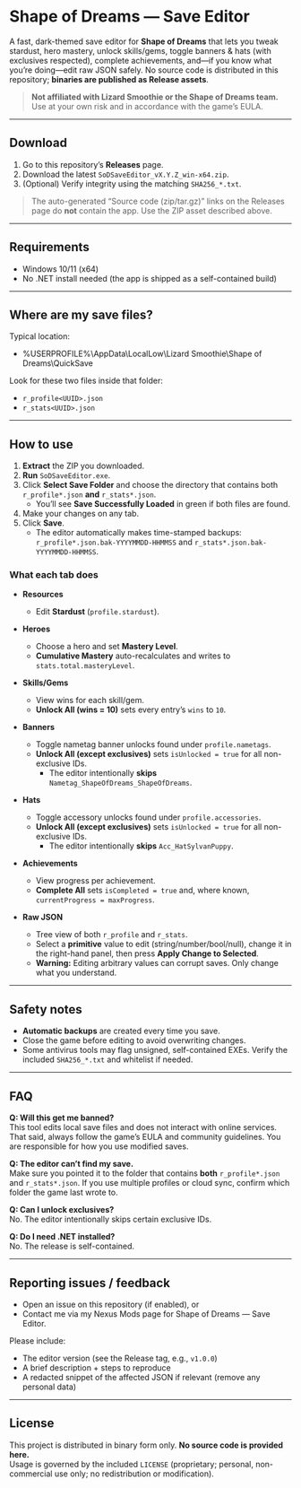 # Shape of Dreams — Save Editor

A fast, dark-themed save editor for **Shape of Dreams** that lets you tweak stardust, hero mastery, unlock skills/gems, toggle banners & hats (with exclusives respected), complete achievements, and—if you know what you’re doing—edit raw JSON safely. No source code is distributed in this repository; **binaries are published as Release assets**.

> **Not affiliated with Lizard Smoothie or the Shape of Dreams team.** Use at your own risk and in accordance with the game’s EULA.

---

## Download

1. Go to this repository’s **Releases** page.
2. Download the latest `SoDSaveEditor_vX.Y.Z_win-x64.zip`.
3. (Optional) Verify integrity using the matching `SHA256_*.txt`.

> The auto-generated “Source code (zip/tar.gz)” links on the Releases page do **not** contain the app. Use the ZIP asset described above.

---

## Requirements

- Windows 10/11 (x64)
- No .NET install needed (the app is shipped as a self-contained build)

---

## Where are my save files?

Typical location:

- %USERPROFILE%\AppData\LocalLow\Lizard Smoothie\Shape of Dreams\QuickSave


Look for these two files inside that folder:

- `r_profile<UUID>.json`
- `r_stats<UUID>.json`

---

## How to use

1. **Extract** the ZIP you downloaded.
2. **Run** `SoDSaveEditor.exe`.
3. Click **Select Save Folder** and choose the directory that contains both `r_profile*.json` **and** `r_stats*.json`.
   - You’ll see **Save Successfully Loaded** in green if both files are found.
4. Make your changes on any tab.
5. Click **Save**.
   - The editor automatically makes time-stamped backups:  
     `r_profile*.json.bak-YYYYMMDD-HHMMSS` and `r_stats*.json.bak-YYYYMMDD-HHMMSS`.

### What each tab does

- **Resources**
  - Edit **Stardust** (`profile.stardust`).

- **Heroes**
  - Choose a hero and set **Mastery Level**.
  - **Cumulative Mastery** auto-recalculates and writes to `stats.total.masteryLevel`.

- **Skills/Gems**
  - View wins for each skill/gem.
  - **Unlock All (wins = 10)** sets every entry’s `wins` to `10`.

- **Banners**
  - Toggle nametag banner unlocks found under `profile.nametags`.
  - **Unlock All (except exclusives)** sets `isUnlocked = true` for all non-exclusive IDs.
    - The editor intentionally **skips** `Nametag_ShapeOfDreams_ShapeOfDreams`.

- **Hats**
  - Toggle accessory unlocks found under `profile.accessories`.
  - **Unlock All (except exclusives)** sets `isUnlocked = true` for all non-exclusive IDs.
    - The editor intentionally **skips** `Acc_HatSylvanPuppy`.

- **Achievements**
  - View progress per achievement.
  - **Complete All** sets `isCompleted = true` and, where known, `currentProgress = maxProgress`.

- **Raw JSON**
  - Tree view of both `r_profile` and `r_stats`.
  - Select a **primitive** value to edit (string/number/bool/null), change it in the right-hand panel, then press **Apply Change to Selected**.
  - **Warning:** Editing arbitrary values can corrupt saves. Only change what you understand.

---

## Safety notes

- **Automatic backups** are created every time you save.
- Close the game before editing to avoid overwriting changes.
- Some antivirus tools may flag unsigned, self-contained EXEs. Verify the included `SHA256_*.txt` and whitelist if needed.

---

## FAQ

**Q: Will this get me banned?**  
This tool edits local save files and does not interact with online services. That said, always follow the game’s EULA and community guidelines. You are responsible for how you use modified saves.

**Q: The editor can’t find my save.**  
Make sure you pointed it to the folder that contains **both** `r_profile*.json` and `r_stats*.json`. If you use multiple profiles or cloud sync, confirm which folder the game last wrote to.

**Q: Can I unlock exclusives?**  
No. The editor intentionally skips certain exclusive IDs.

**Q: Do I need .NET installed?**  
No. The release is self-contained.

---

## Reporting issues / feedback

- Open an issue on this repository (if enabled), or
- Contact me via my Nexus Mods page for Shape of Dreams — Save Editor.

Please include:
- The editor version (see the Release tag, e.g., `v1.0.0`)
- A brief description + steps to reproduce
- A redacted snippet of the affected JSON if relevant (remove any personal data)

---

## License

This project is distributed in binary form only. **No source code is provided here.**  
Usage is governed by the included `LICENSE` (proprietary; personal, non-commercial use only; no redistribution or modification).
